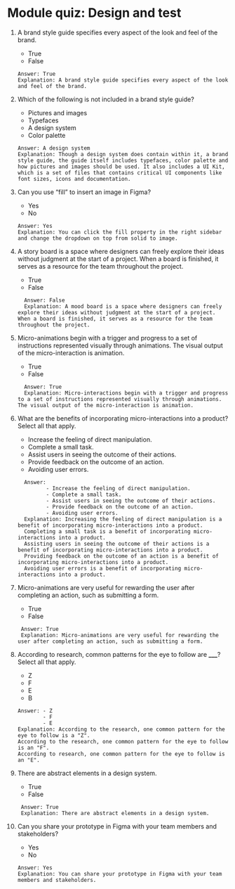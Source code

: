 # Module quiz: Design and test

1. A brand style guide specifies every aspect of the look and feel of the brand.
   - True
   - False
   ```
   Answer: True
   Explanation: A brand style guide specifies every aspect of the look and feel of the brand.
   ```
2. Which of the following is not included in a brand style guide?
   - Pictures and images
   - Typefaces
   - A design system
   - Color palette
   ```
   Answer: A design system
   Explanation: Though a design system does contain within it, a brand style guide, the guide itself includes typefaces, color palette and how pictures and images should be used. It also includes a UI Kit, which is a set of files that contains critical UI components like font sizes, icons and documentation.
   ```
3. Can you use “fill” to insert an image in Figma?
   - Yes
   - No
   ```
   Answer: Yes
   Explanation: You can click the fill property in the right sidebar and change the dropdown on top from solid to image.
   ```
4. A story board is a space where designers can freely explore their ideas without judgment at the start of a project. When a board is finished, it serves as a resource for the team throughout the project.

   - True
   - False

   ```
     Answer: False
     Explanation: A mood board is a space where designers can freely explore their ideas without judgment at the start of a project. When a board is finished, it serves as a resource for the team throughout the project.
   ```

5. Micro-animations begin with a trigger and progress to a set of instructions represented visually through animations. The visual output of the micro-interaction is animation.
   - True
   - False
   ```
     Answer: True
     Explanation: Micro-interactions begin with a trigger and progress to a set of instructions represented visually through animations. The visual output of the micro-interaction is animation.
   ```
6. What are the benefits of incorporating micro-interactions into a product? Select all that apply.
   - Increase the feeling of direct manipulation.
   - Complete a small task.
   - Assist users in seeing the outcome of their actions.
   - Provide feedback on the outcome of an action.
   - Avoiding user errors.
   ```
     Answer:
            - Increase the feeling of direct manipulation.
            - Complete a small task.
            - Assist users in seeing the outcome of their actions.
            - Provide feedback on the outcome of an action.
            - Avoiding user errors.
     Explanation: Increasing the feeling of direct manipulation is a benefit of incorporating micro-interactions into a product.
     Completing a small task is a benefit of incorporating micro-interactions into a product.
     Assisting users in seeing the outcome of their actions is a benefit of incorporating micro-interactions into a product.
     Providing feedback on the outcome of an action is a benefit of incorporating micro-interactions into a product.
     Avoiding user errors is a benefit of incorporating micro-interactions into a product.
   ```
7. Micro-animations are very useful for rewarding the user after completing an action, such as submitting a form.
   - True
   - False
   ```
    Answer: True
    Explanation: Micro-animations are very useful for rewarding the user after completing an action, such as submitting a form.
   ```
8. According to research, common patterns for the eye to follow are ********\_\_\_********? Select all that apply.
   - Z
   - F
   - E
   - B
   ```
   Answer: - Z
           - F
           - E
   Explanation: According to the research, one common pattern for the eye to follow is a "Z".
   According to the research, one common pattern for the eye to follow is an "F".
   According to research, one common pattern for the eye to follow is an "E".
   ```
9. There are abstract elements in a design system.
   - True
   - False
   ```
    Answer: True
    Explanation: There are abstract elements in a design system.
   ```
10. Can you share your prototype in Figma with your team members and stakeholders?

    - Yes
    - No

    ```
    Answer: Yes
    Explanation: You can share your prototype in Figma with your team members and stakeholders.
    ```
